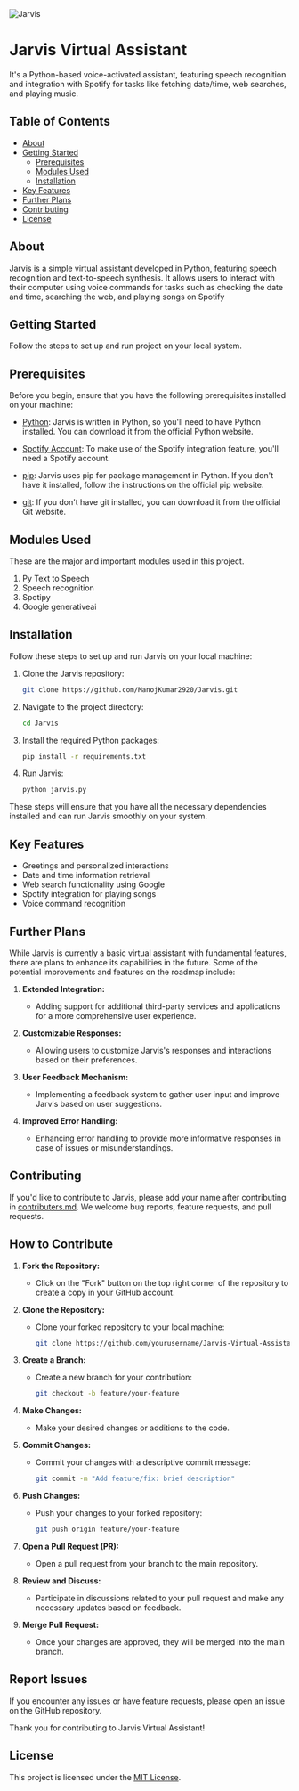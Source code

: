 <img src="https://socialify.git.ci/ManojKumar2920/Jarvis/image?description=1&descriptionEditable=Jarvis%2C%20A%20Python-based%20voice-activated%20assistant.&forks=1&issues=1&name=1&owner=1&stargazers=1&theme=Light" alt="Jarvis"/>

# Jarvis Virtual Assistant

It's a Python-based voice-activated assistant, featuring speech recognition and integration with Spotify for tasks like fetching date/time, web searches, and playing music.


## Table of Contents

- [About](#about)
- [Getting Started](#getting-started)
  - [Prerequisites](#prerequisites)
  - [Modules Used](#modules-used)
  - [Installation](#installation)
- [Key Features](#key-features)
- [Further Plans](#further-plans)
- [Contributing](#contributing)
- [License](#license)

## About

Jarvis is a simple virtual assistant developed in Python, featuring speech recognition and text-to-speech synthesis. It allows users to interact with their computer using voice commands for tasks such as checking the date and time, searching the web, and playing songs on Spotify

## Getting Started

Follow the steps to set up and run project on your local system.

## Prerequisites

Before you begin, ensure that you have the following prerequisites installed on your machine:

- [Python](https://www.python.org/downloads/): Jarvis is written in Python, so you'll need to have Python installed. You can download it from the official Python website.

- [Spotify Account](https://www.spotify.com/): To make use of the Spotify integration feature, you'll need a Spotify account.

- [pip](https://pip.pypa.io/en/stable/installation/): Jarvis uses pip for package management in Python. If you don't have it installed, follow the instructions on the official pip website.

- [git](https://git-scm.com/): If you don't have git installed, you can download it from the official Git website.

## Modules Used
These are the major and important modules used in this project.

1. Py Text to Speech
2. Speech recognition
3. Spotipy
4. Google generativeai

## Installation

Follow these steps to set up and run Jarvis on your local machine:

1. Clone the Jarvis repository:

    ```bash
    git clone https://github.com/ManojKumar2920/Jarvis.git
    ```

2. Navigate to the project directory:

    ```bash
    cd Jarvis
    ```

3. Install the required Python packages:

    ```bash
    pip install -r requirements.txt
    ```

4. Run Jarvis:

    ```bash
    python jarvis.py
    ```

These steps will ensure that you have all the necessary dependencies installed and can run Jarvis smoothly on your system.

## Key Features

- Greetings and personalized interactions
- Date and time information retrieval
- Web search functionality using Google
- Spotify integration for playing songs
- Voice command recognition

## Further Plans

While Jarvis is currently a basic virtual assistant with fundamental features, there are plans to enhance its capabilities in the future. Some of the potential improvements and features on the roadmap include:


1. **Extended Integration:**
   - Adding support for additional third-party services and applications for a more comprehensive user experience.

2. **Customizable Responses:**
   - Allowing users to customize Jarvis's responses and interactions based on their preferences.

3. **User Feedback Mechanism:**
   - Implementing a feedback system to gather user input and improve Jarvis based on user suggestions.

4. **Improved Error Handling:**
   - Enhancing error handling to provide more informative responses in case of issues or misunderstandings.

## Contributing

If you'd like to contribute to Jarvis, please add your name after contributing in [contributers.md](contributers.md). We welcome bug reports, feature requests, and pull requests.


## How to Contribute

1. **Fork the Repository:**
   - Click on the "Fork" button on the top right corner of the repository to create a copy in your GitHub account.

2. **Clone the Repository:**
   - Clone your forked repository to your local machine:
     ```bash
     git clone https://github.com/yourusername/Jarvis-Virtual-Assistant.git
     ```

3. **Create a Branch:**
   - Create a new branch for your contribution:
     ```bash
     git checkout -b feature/your-feature
     ```

4. **Make Changes:**
   - Make your desired changes or additions to the code.

5. **Commit Changes:**
   - Commit your changes with a descriptive commit message:
     ```bash
     git commit -m "Add feature/fix: brief description"
     ```

6. **Push Changes:**
   - Push your changes to your forked repository:
     ```bash
     git push origin feature/your-feature
     ```

7. **Open a Pull Request (PR):**
   - Open a pull request from your branch to the main repository.

8. **Review and Discuss:**
   - Participate in discussions related to your pull request and make any necessary updates based on feedback.

9. **Merge Pull Request:**
   - Once your changes are approved, they will be merged into the main branch.



## Report Issues

If you encounter any issues or have feature requests, please open an issue on the GitHub repository.

Thank you for contributing to Jarvis Virtual Assistant!


## License

This project is licensed under the [MIT License](LICENSE).




